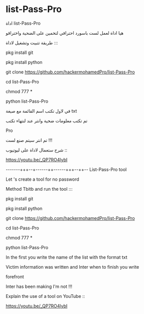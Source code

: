 # list-Pass-Pro

اداة list-Pass-Pro

هيا اداة لعمل لست باسورد احترافي لتخمين على الضحية واختراقو 

طريقة تتبيت وتشغيل لاداة :::

pkg install git

pkg install python 

git clone https://github.com/hackermohamedPro/list-Pass-Pro

cd list-Pass-Pro

chmod 777 *

python list-Pass-Pro

في لاول تكتب اسم القائمة مع صيغة txt
 
 تم تكتب معلومات ضحية وانتر عند لنتهاء تكتب
 
 Pro
 
 تم انتر سيتم صنع لست !!!
 
 شرح ستعمال لاداة على ليوتيوب ::
 
 https://youtu.be/_QP7RO4lybI

-------+++--+------++------+++--++--
List-Pass-Pro tool

Let 's create a tool for no password

Method Tbitb and run the tool :::

pkg install git

pkg install python 

git clone https://github.com/hackermohamedPro/list-Pass-Pro

cd list-Pass-Pro

chmod 777 *

python list-Pass-Pro

In the first you write the name of the list with the format txt

Victim information was written and Inter when to finish you write

forefront

Inter has been making I'm not !!!

Explain the use of a tool on YouTube ::

https://youtu.be/_QP7RO4lybI
